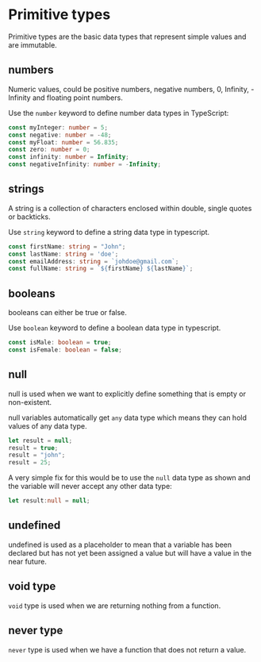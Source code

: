 # Primitive types

Primitive types are the basic data types that represent simple values and are immutable.

## numbers
Numeric values, could be positive numbers, negative numbers, 0, Infinity, -Infinity and floating point 
numbers.

Use the ```number``` keyword to define number data types in TypeScript:

```Typescript
const myInteger: number = 5;
const negative: number = -48;
const myFloat: number = 56.835;
const zero: number = 0;
const infinity: number = Infinity;
const negativeInfinity: number = -Infinity;
```

## strings
A string is a collection of characters enclosed within double, single quotes or backticks.

Use ```string``` keyword to define a string data type in typescript.

```Typescript
const firstName: string = "John";
const lastName: string = 'doe';
const emailAddress: string = `johdoe@gmail.com`;
const fullName: string = `${firstName} ${lastName}`;
```

## booleans
booleans can either be true or false.

Use ```boolean``` keyword to define a boolean data type in typescript.

```Typescript
const isMale: boolean = true;
const isFemale: boolean = false;
```

## null
null is used when we want to explicitly define something that is empty or non-existent.

null variables automatically get ```any``` data type which means they can hold values of any data type.

```Typescript
let result = null;
result = true;
result = "john";
result = 25;
```

A very simple fix for this would be to use the ```null``` data type as shown and the variable will never 
accept any other data type:

```Typescript
let result:null = null;
```

## undefined
undefined is used as a placeholder to mean that a variable has been declared but has not yet been assigned
a value but will have a value in the near future.

## void type
```void``` type is used when we are returning nothing from a function.

## never type
```never``` type is used when we have a function that does not return a value.

